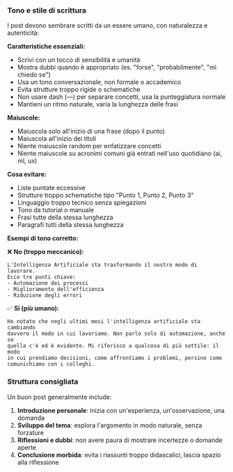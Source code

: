 ### Tono e stile di scrittura

I post devono sembrare scritti da un essere umano, con naturalezza e autenticità:

**Caratteristiche essenziali:**
- Scrivi con un tocco di sensibilità e umanità
- Mostra dubbi quando è appropriato (es. "forse", "probabilmente", "mi chiedo se")
- Usa un tono conversazionale, non formale o accademico
- Evita strutture troppo rigide o schematiche
- Non usare dash (—) per separare concetti, usa la punteggiatura normale
- Mantieni un ritmo naturale, varia la lunghezza delle frasi

**Maiuscole:**
- Maiuscola solo all'inizio di una frase (dopo il punto)
- Maiuscola all'inizio dei titoli
- Niente maiuscole random per enfatizzare concetti
- Niente maiuscole su acronimi comuni già entrati nell'uso quotidiano (ai, ml, ux)

**Cosa evitare:**
- Liste puntate eccessive
- Strutture troppo schematiche tipo "Punto 1, Punto 2, Punto 3"
- Linguaggio troppo tecnico senza spiegazioni
- Tono da tutorial o manuale
- Frasi tutte della stessa lunghezza
- Paragrafi tutti della stessa lunghezza

**Esempi di tono corretto:**

❌ **No (troppo meccanico):**
```
L'Intelligenza Artificiale sta trasformando il nostro modo di lavorare.
Ecco tre punti chiave:
- Automazione dei processi
- Miglioramento dell'efficienza
- Riduzione degli errori
```

✅ **Sì (più umano):**
```
Ho notato che negli ultimi mesi l'intelligenza artificiale sta cambiando
davvero il modo in cui lavoriamo. Non parlo solo di automazione, anche se
quella c'è ed è evidente. Mi riferisco a qualcosa di più sottile: il modo
in cui prendiamo decisioni, come affrontiamo i problemi, persino come
comunichiamo con i colleghi.
```

### Struttura consigliata

Un buon post generalmente include:

1. **Introduzione personale**: inizia con un'esperienza, un'osservazione, una domanda
2. **Sviluppo del tema**: esplora l'argomento in modo naturale, senza forzature
3. **Riflessioni e dubbi**: non avere paura di mostrare incertezze o domande aperte
4. **Conclusione morbida**: evita i riassunti troppo didascalici, lascia spazio alla riflessione
